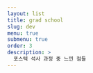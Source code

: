 ```yaml
---
layout: list
title: grad school 
slug: dev
menu: true
submenu: true
order: 3
description: >
  포스텍 석사 과정 중 느낀 점들  
---
```

